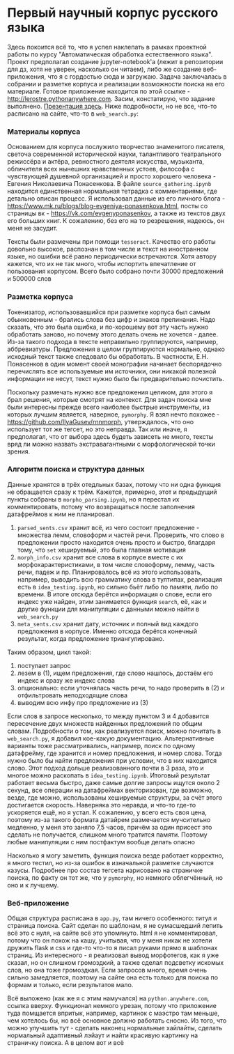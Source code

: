 # Первый научный корпус русского языка

Здесь покоится всё то, что я успел наклепать в рамках проектной работы по курсу "Автоматическая обработка естественного языка". Проект предполагал создание jupyter-notebook'а (лежит в репозитории для дз, хотя не уверен, насколько он читаем), либо же создание веб-приложения, что я с гордостью сюда и загружаю. Задача заключалась в собрании и разметке корпуса и реализации возможности поиска на его материале. Готовое приложение находится по этой ссылке - http://lerostre.pythonanywhere.com. Засим, констатирую, что задание выполнено. [Презентация здесь](https://rr.noordstar.me/--66371436). Ниже подробности, но не все, что-то расписано на сайте, что-то в `web_search.py`:

### Материалы корпуса
Основанием для корпуса послужило творчество знаменитого писателя, светоча современной исторической науки, талантливого театрального режиссёра и актёра, ревностного деятеля искусства, музыканта, обличителя всех нынешних нравственных устоев, философа с чувствующей душевной организацией и просто хорошего человека - Евгения Николаевича Понасенкова. В файле `source_gathering.ipynb` находится единственная нормальная тетрадка с комментариями, где детально описан процесс. Я использовал данные из его личного блога - https://www.mk.ru/blogs/blog-evgeniya-ponasenkova.html, посты со страницы вк - https://vk.com/evgenyponasenkov, а также из текстов двух его больших книг. К сожалению, без его на то резрешения, надеюсь, он меня не засудит.    

Тексты были размечены при помощи `tesseract`. Качество его работы довольно высокое, распознан в том числе и текст на иностранном языке, но ошибки всё равно периодически встречаются. Хотя автору кажется, что их не так много, чтобы испортить впечатление от пользования корпусом. Всего было собрано почти 30000 предложений и 500000 слов

### Разметка корпуса
Токенизатор, использовавшийся при разметке корпуса был самым обыкновенным - брались слова без цифр и знаков препинания. Надо сказать, что это была ошибка, и по-хорошему вот эту часть нужно обработать заново, но почему этого делать очень не хочется - далее. Из-за такого подхода в тексте неправильно группируются, например, аббревиатуры. Предложения в целом группируются нормально, однако исходный текст также следовало бы обработать. В частности, Е.Н. Понасенков в один момент своей монографии начинает беспорядочно перечислять все используемые им источники, они никакой полезной информации не несут, текст нужно было бы предварительно почистить.

Поскольку размечать нужно все предложения целиком, для этого я брал решения, которые смотрят на контекст. Для задач поиска мне были интересны прежде всего наиболее быстрые инструменты, из которых лучшим является, наверное, `pymorphy`. Я взял нечто похожее - https://github.com/IlyaGusev/rnnmorph, утверждалось, что оно использует тот же тегсет, но это неправда. Так или иначе, я предполагал, что от выбора здесь будеть зависеть не много, тексты вряд ли можно назвать экстравагантными с морфологической точки зрения.

### Алгоритм поиска и структура данных
Данные хранятся в трёх отедльных базах, потому что ни одна функция не обращается сразу к трём. Кажется, примерно, этот и предыдущий пункты собраны в `morpho_parsing.ipynb`, но я перестал их комментировать, потому что возвращаться после заполнения датафреймов к ним не планировал.
1. `parsed_sents.csv` хранит всё, из чего состоит предложение - множества лемм, словоформ и частей речи. Проверить, что слово в предложении просто находится очень просто и быстро, благдаря тому, что `set` хешируемый, это была главная мотивация
2. `morph_info.csv` хранит все слова в корпусе вместе с их морфохарактеристиками, в том числе словоформу, лемму, часть речи, падеж и пр. Планировалось всё из этого использовать, например, выводить всю грамматику слова в тултипах, реализация есть в `idea_testing.ipynb`, но сильно бьёт либо по памяти, либо по времени. В итоге отсюда берётся информация о слове, если его индекс уже найден, этим занимается функция `search`, её, как и другие функции для манипуляции с данными можно найти в `web_search.py`
3. `meta_sents.csv` хранит дату, источник и полный вид каждого предложения в корпусе. Именно отсюда берётся конечный результат, когда предложение триангулировано.

Таким образом, цикл такой:
1) поступает запрос
2) лезем в (1), ищем предложения, где слово нашлось, достаём его индекс и сразу же индекс слова
3) опционально: если уточнялась часть речи, то надо проверить в (2) и отфильтровать неподходящие слова
4) выводим всю инфу про предложение из (3)

Если слов в запросе несколько, то между пунктом 3 и 4 добавится пересечение двух множеств найденных предложений по общим словам. Подробности о том, как реализуется поиск, можно почитать в `web_search.py`, я добавил кое-какую документацию. Альтернативные варианты тоже рассматривались, например, поиск по одному датафрейму, где хранится и номер предложения, и номер слова. Тогда нужно было бы найти предложения при условии, что в них находится слово. Этот подход дольше реализованного почти в 3 раза, это и многое можно раскопать в `idea_testing.ipynb`. Итоговый результат работает весьма быстро, даже самые долгие запросы ищутся около 2 секунд, все операции на датафреймах векторизован, где возможно, везде, где можно, использованы хешируемые структуры, за счёт этого достигается скорость. Наверняка это неравда, и что-то где-то ускоряется ещё, но я устал. К сожалению, у всего есть своя цена, поэтому из-за такого формата датайрем размечается мучсительно медленно, у меня это заняло 7,5 часов, причём за один присест это сделать не получается, слишком много тратится памяти. Поэтому любые манипуляции с ним постфактум вообще делать опасно

Насколько я могу заметить, функция поиска везде работает корректно, я много тестил, но из-за ошибок в изначальной разметке случаются казусы. Подробнее про состав тегсета нарисовано на страничке поиска, по факту он тот же, что у `pymorphy`, но немного облегчённый, но оно и к лучшему.

### Веб-приложение
Общая структура расписана в `app.py`, там ничего особенного: титул и страница поиска. Сайт сделан по шаблонам, я не сумасшедший лепить всё это с нуля, на сайте всё это упомянуто. html я не комментировал, потому что он похож на кашу, учитывая, что у меня никак не хотели дружить flask и css и где-то что-то я писал руками прямо в шаблонах страниц. Из интересного - я реализовал вывод морфотегов, как я уже сказал, но он слишком громоздкий, а также сделал подсветку искомых слов, но она тоже громоздкая. Если запросов много, время очень сильно замедляется, поэтому на сайте она есть только для поиска по формам и только, если результатов мало.

Всё выложено (как же я с этим намучался) на `python.anywhere.com`, ссылка вверху. Функционал немного урезан, потому что приложение туда помщается впритык, например, картинок с маэстро там меньше, чем хотелось бы, но всё основное должно работать сносно. Из того, что можно улучшить тут - сделать наконец нормальные хайлайты, сделать нормальный адаптивный лэйаут и найти красивую картинку на страничку поиска. А в целом вот и всё
